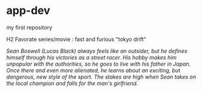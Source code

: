 # app-dev
my first repository

H2 Favorate series/movie : fast and furious "tokyo drift"

*Sean Boswell (Lucas Black) always feels like an outsider, but he defines himself through his victories as a street racer. His hobby makes him unpopular with the authorities, so he goes to live with his father in Japan. Once there and even more alienated, he learns about an exciting, but dangerous, new style of the sport. The stakes are high when Sean takes on the local champion and falls for the man's girlfriend.*
